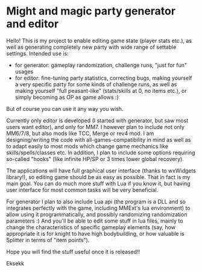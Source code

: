 # Might and magic party generator and editor

Hello! This is my project to enable editing game state (player stats etc.), as well as generating completely new party
with wide range of settable settings. Intended use is:
* for generator: gameplay randomization, challenge runs, "just for fun" usages
* for editor: fine-tuning party statistics, correcting bugs, making yourself a very specific party for some kinds of challenge
runs, as well as making yourself "full peasant-like" (stats/skills at 0, no items etc.), or simply becoming as OP as game allows
:)

But of course you can use it any way you wish.

Currently only editor is developed (I started with generator, but saw most users want editor), and only for MM7.
I however plan to include not only MM6/7/8, but also mods like TCC, Merge or rev4 mod. I am designing/writing the code with
all-games-compatibility in mind as well as to adapt easily to most mods which change game mechanics like skills/spells/classes etc.
In addition, I plan to include some options requiring so-called "hooks" (like infinite HP/SP or 3 times lower global recovery).

The applications will have full graphical user interface (thanks to wxWidgets library!), so editing game should be as easy
as possible. That in fact is my main goal. You can do much more stuff with Lua if you know it, but having user interface for
most common tasks will be very beneficial.

For generator I plan to also include Lua api (the program is a DLL and so integrates perfectly with the game, including
MMExt's lua environment) to allow using it programmatically, and possibly randomizing randomization parameters :) And you'll be
able to edit some stuff in lua files, mainly to change the characteristics of specific
gameplay elements (say, how appropriate it is for knight to have high bodybuilding, or how valuable is Splitter in terms of
"item points").

Hope you will find the stuff useful once it is released!!

Eksekk